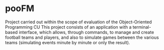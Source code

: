 # pooFM
Project carried out within the scope of evaluation of the Object-Oriented Programming CU
This project consists of an application with a terminal-based interface, which allows, through commands, to manage and create football teams and players, and also to simulate games between the various teams (simulating events minute by minute or only the result).
